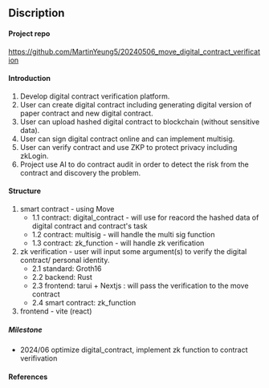 ## Discription

#### Project repo
https://github.com/MartinYeung5/20240506_move_digital_contract_verification

#### Introduction
1. Develop digital contract verification platform​.
2. User can create digital contract​ including generating digital version of paper contract and new digital contract​.
3. User can upload hashed digital contract to blockchain (without sensitive data)​.
4. User can sign digital contract online and can implement multisig.
5. User can verify contract and use ZKP to protect privacy including zkLogin​.
6. Project use AI to do contract audit in order to detect the risk from the contract and discovery the problem.

#### Structure
1. smart contract - using Move
    * 1.1 contract: digital_contract - will use for reacord the hashed data of digital contract and contract's task
    * 1.2 contract: multisig - will handle the multi sig function
    * 1.3 contract: zk_function - will handle zk verification
2. zk verification - user will input some argument(s) to verify the digital contract/ personal identity. 
    * 2.1 standard: Groth16
    * 2.2 backend: Rust
    * 2.3 frontend: tarui + Nextjs : will pass the verification to the move contract
    * 2.4 smart contract: zk_function
3. frontend - vite (react)

##### Milestone
* 2024/06 optimize digital_contract, implement zk function to contract verifivation

#### References
